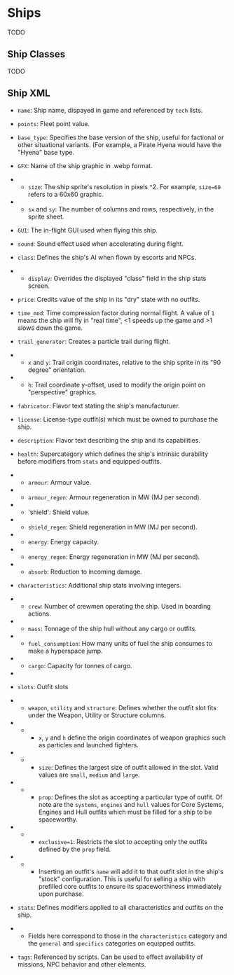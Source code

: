 # Ships

TODO

## Ship Classes

TODO

## Ship XML

* `name`: Ship name, dispayed in game and referenced by `tech` lists.
* `points`: Fleet point value.
* `base_type`: Specifies the base version of the ship, useful for factional or other situational variants. (For example, a Pirate Hyena would have the "Hyena" base type.
* `GFX`: Name of the ship graphic in .webp format.
* * `size`: The ship sprite's resolution in pixels ^2. For example, `size=60` refers to a 60x60 graphic.
* * `sx` and `sy`: The number of columns and rows, respectively, in the sprite sheet.
* `GUI`: The in-flight GUI used when flying this ship.
* `sound`: Sound effect used when accelerating during flight.
* `class`: Defines the ship's AI when flown by escorts and NPCs.
* * `display`: Overrides the displayed "class" field in the ship stats screen.
* `price`: Credits value of the ship in its "dry" state with no outfits.
* `time_mod`: Time compression factor during normal flight. A value of `1` means the ship will fly in "real time", <1 speeds up the game and >1 slows down the game.
* `trail_generator`: Creates a particle trail during flight.
* * `x` and `y`: Trail origin coordinates, relative to the ship sprite in its "90 degree" orientation.
* * `h`: Trail coordinate y-offset, used to modify the origin point on "perspective" graphics.
* `fabricator`: Flavor text stating the ship's manufacturuer.
* `license`: License-type outfit(s) which must be owned to purchase the ship.
* `description`: Flavor text describing the ship and its capabilities.
* `health`: Supercategory which defines the ship's intrinsic durability before modifiers from `stats` and equipped outfits.
* * `armour`: Armour value.
* * `armour_regen`: Armour regeneration in MW (MJ per second).
* * 'shield': Shield value.
* * `shield_regen`: Shield regeneration in MW (MJ per second).
* * `energy`: Energy capacity.
* * `energy_regen`: Energy regeneration in MW (MJ per second).
* * `absorb`: Reduction to incoming damage.
* `characteristics`: Additional ship stats involving integers.
* * `crew`: Number of crewmen operating the ship. Used in boarding actions.
* * `mass`: Tonnage of the ship hull without any cargo or outfits.
* * `fuel_consumption`: How many units of fuel the ship consumes to make a hyperspace jump.
* * `cargo`: Capacity for tonnes of cargo.
* 
* `slots`: Outfit slots
* * `weapon`, `utility` and `structure`: Defines whether the outfit slot fits under the Weapon, Utility or Structure columns.
* * * `x`, `y` and `h` define the origin coordinates of weapon graphics such as particles and launched fighters.
* * * `size`: Defines the largest size of outfit allowed in the slot. Valid values are `small`, `medium` and `large`.
* * * `prop`: Defines the slot as accepting a particular type of outfit. Of note are the `systems`, `engines` and `hull` values for Core Systems, Engines and Hull outfits which must be filled for a ship to be spaceworthy.
* * * `exclusive=1`: Restricts the slot to accepting only the outfits defined by the `prop` field.
* * * Inserting an outfit's `name` will add it to that outfit slot in the ship's "stock" configuration. This is useful for selling a ship with prefilled core outfits to ensure its spaceworthiness immediately upon purchase.

* `stats`: Defines modifiers applied to all characteristics and outfits on the ship.
* * Fields here correspond to those in the `characteristics` category and the `general` and `specifics` categories on equipped outfits.
* `tags`: Referenced by scripts. Can be used to effect availability of missions, NPC behavior and other elements.
